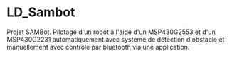 # LD_Sambot
Projet SAMBot. Pilotage d'un robot à l'aide d'un MSP430G2553 et d'un MSP430G2231 automatiquement avec système de détection d'obstacle et manuellement avec contrôle par bluetooth via une application.
